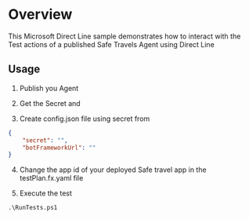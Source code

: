 # Overview

This Microsoft Direct Line sample demonstrates how to interact with the Test actions of a published Safe Travels Agent using Direct Line

## Usage

1. Publish you Agent

2. Get the Secret and 

3. Create config.json file using secret from

```json
{
    "secret": "",
    "botFrameworkUrl": ""
}
```

4. Change the app id of your deployed Safe travel app in the testPlan.fx.yaml file

5. Execute the test

```pwsh
.\RunTests.ps1
```
